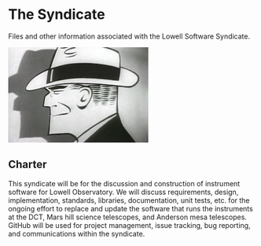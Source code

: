 # The Syndicate
Files and other information associated with the Lowell Software Syndicate.

![logo](https://github.com/LowellObservatory/TheSyndicate/blob/master/Images/dicktracy.jpg "DickTracy")

## Charter

This syndicate will be for the discussion and construction of instrument
software for Lowell Observatory. We will discuss requirements, design,
implementation, standards, libraries, documentation, unit tests, etc. for the
ongoing effort to replace and update the software that runs the instruments at
the DCT, Mars hill science telescopes, and Anderson mesa telescopes.  GitHub
will be used for project management, issue tracking, bug reporting, and
communications within the syndicate.
